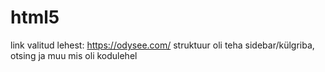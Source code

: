 # html5
link valitud lehest: https://odysee.com/
struktuur oli teha sidebar/külgriba, otsing ja muu mis oli kodulehel
